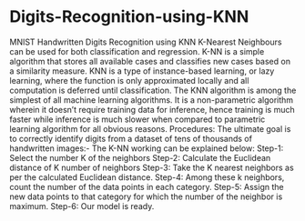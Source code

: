 # Digits-Recognition-using-KNN
MNIST Handwritten Digits Recognition using KNN 
K-Nearest Neighbours can be used for both classification and regression. 
K-NN is a simple algorithm that stores all available cases and classifies new cases based on a similarity measure.
KNN is a type of instance-based learning, or lazy learning, where the function is only approximated locally and all computation is deferred until classification. 
The KNN algorithm is among the simplest of all machine learning algorithms.
It is a non-parametric algorithm wherein it doesn’t require training data for inference, hence training is much faster while inference is much slower when compared to parametric learning algorithm for all obvious reasons.
Procedures:
The ultimate goal is to correctly identify digits from a dataset of tens of thousands of handwritten images:-
The K-NN working can be explained below:
Step-1: Select the number K of the neighbors
Step-2: Calculate the Euclidean distance of K number of neighbors
Step-3: Take the K nearest neighbors as per the calculated Euclidean distance.
Step-4: Among these k neighbors, count the number of the data points in each category.
Step-5: Assign the new data points to that category for which the number of the neighbor is maximum.
Step-6: Our model is ready.
